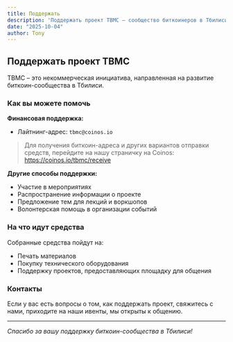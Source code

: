 ```yaml
---
title: Поддержать
description: 'Поддержать проект TBMC – сообщество биткоинеров в Тбилиси'
date: "2025-10-04"
author: Tony
---
```


## Поддержать проект TBMC

TBMC – это некоммерческая инициатива, направленная на развитие биткоин-сообщества в Тбилиси.

### Как вы можете помочь

**Финансовая поддержка:**
- Лайтнинг-адрес: `tbmc@coinos.io`

> Для получения биткоин-адреса и других вариантов отправки средств, перейдите на нашу страничку на Coinos: https://coinos.io/tbmc/receive

**Другие способы поддержки:**
- Участие в мероприятиях
- Распространение информации о проекте
- Предложение тем для лекций и воркшопов
- Волонтерская помощь в организации событий

### На что идут средства

Собранные средства пойдут на:
- Печать материалов
- Покупку технического оборудования
- Поддержку проектов, предоставляющих площадку для общения

### Контакты

Если у вас есть вопросы о том, как поддержать проект, свяжитесь с нами, приходите на наши ивенты, мы открыты к общению.

---

*Спасибо за вашу поддержку биткоин-сообщества в Тбилиси!*
